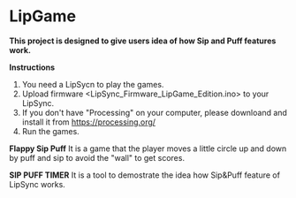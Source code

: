 # LipGame

**This project is designed to give users idea of how Sip and Puff features work.**

**Instructions**
1. You need a LipSycn to play the games.
2. Upload firmware <LipSync_Firmware_LipGame_Edition.ino> to your LipSync.
3. If you don't have "Processing" on your computer, please downloand and install it from https://processing.org/
4. Run the games.

**Flappy Sip Puff**
It is a game that the player moves a little circle up and down by puff and sip to avoid the "wall" to get scores.

**SIP PUFF TIMER**
It is a tool to demostrate the idea how Sip&Puff feature of LipSync works.
